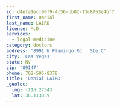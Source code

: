 ```yaml
---
id: d4efa1ec-90f9-4c56-bb02-13c8753e4bf7
first_name: Danial
last_name: LAIRD
license: M.D.
services:
  - legal-medicine
category: doctors
address: '8991 W Flamingo Rd   Ste C'
city: 'Las Vegas'
state: NV
zip: '89147'
phone: 702-595-8378
title: 'Danial LAIRD'
_geoloc:
  lng: -115.27343
  lat: 36.113059
---
```

